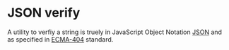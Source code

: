 # JSON verify

A utility to verfiy a string is truely in JavaScript Object Notation [JSON](https://www.json.org/json-en.html) and as specified in [ECMA-404](https://www.ecma-international.org/publications-and-standards/standards/ecma-404/) standard.